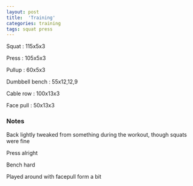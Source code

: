 ```yaml
---
layout: post
title:  'Training'
categories: training
tags: squat press
---
```


Squat : 115x5x3

Press  : 105x5x3

Pullup  : 60x5x3

Dumbbell bench  : 55x12,12,9

Cable row : 100x13x3

Face pull : 50x13x3

### Notes

Back lightly tweaked from something during the workout, though squats were fine

Press alright

Bench hard

Played around with facepull form a bit

